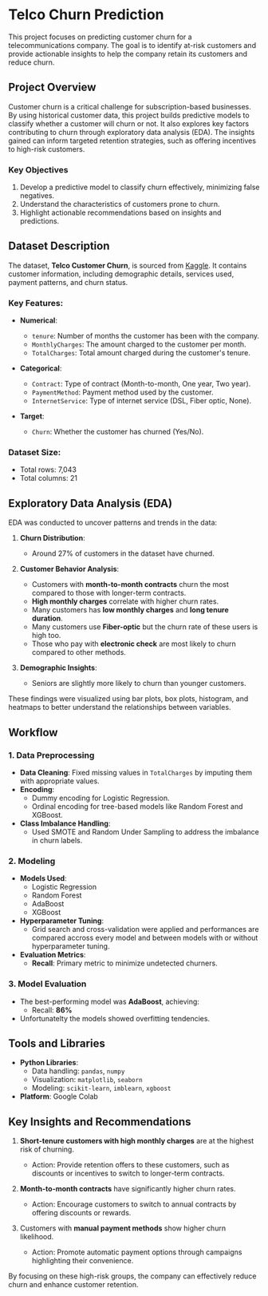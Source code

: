 # Telco Churn Prediction

This project focuses on predicting customer churn for a telecommunications company. The goal is to identify at-risk customers and provide actionable insights to help the company retain its customers and reduce churn.

## Project Overview

Customer churn is a critical challenge for subscription-based businesses. By using historical customer data, this project builds predictive models to classify whether a customer will churn or not. It also explores key factors contributing to churn through exploratory data analysis (EDA). The insights gained can inform targeted retention strategies, such as offering incentives to high-risk customers.

### Key Objectives
1. Develop a predictive model to classify churn effectively, minimizing false negatives.
2. Understand the characteristics of customers prone to churn.
3. Highlight actionable recommendations based on insights and predictions.

## Dataset Description

The dataset, **Telco Customer Churn**, is sourced from [Kaggle](https://www.kaggle.com/blastchar/telco-customer-churn). It contains customer information, including demographic details, services used, payment patterns, and churn status.

### Key Features:
- **Numerical**:  
  - `tenure`: Number of months the customer has been with the company.  
  - `MonthlyCharges`: The amount charged to the customer per month.  
  - `TotalCharges`: Total amount charged during the customer's tenure.  

- **Categorical**:  
  - `Contract`: Type of contract (Month-to-month, One year, Two year).  
  - `PaymentMethod`: Payment method used by the customer.  
  - `InternetService`: Type of internet service (DSL, Fiber optic, None).  

- **Target**:  
  - `Churn`: Whether the customer has churned (Yes/No).  

### Dataset Size:
- Total rows: 7,043  
- Total columns: 21  

## Exploratory Data Analysis (EDA)

EDA was conducted to uncover patterns and trends in the data:  
1. **Churn Distribution**:  
   - Around 27% of customers in the dataset have churned.  

2. **Customer Behavior Analysis**:  
   - Customers with **month-to-month contracts** churn the most compared to those with longer-term contracts.  
   - **High monthly charges** correlate with higher churn rates.  
   - Many customers has **low monthly charges** and **long tenure duration**.  
   - Many customers use **Fiber-optic** but the churn rate of these users is high too.  
   - Those who pay with **electronic check** are most likely to churn compared to other methods.  
3. **Demographic Insights**:  
   - Seniors are slightly more likely to churn than younger customers.  

These findings were visualized using bar plots, box plots, histogram, and heatmaps to better understand the relationships between variables.

## Workflow

### 1. Data Preprocessing
- **Data Cleaning**: Fixed missing values in `TotalCharges` by imputing them with appropriate values.  
- **Encoding**:  
  - Dummy encoding for Logistic Regression.  
  - Ordinal encoding for tree-based models like Random Forest and XGBoost.  
- **Class Imbalance Handling**:  
  - Used SMOTE and Random Under Sampling to address the imbalance in churn labels.  

### 2. Modeling
- **Models Used**:  
  - Logistic Regression  
  - Random Forest  
  - AdaBoost  
  - XGBoost  
- **Hyperparameter Tuning**:  
  - Grid search and cross-validation were applied and performances are compared accross every model and between models with or without hyperparameter tuning.  
- **Evaluation Metrics**:  
  - **Recall**: Primary metric to minimize undetected churners.  

### 3. Model Evaluation
- The best-performing model was **AdaBoost**, achieving:  
  - Recall: **86%**  
- Unfortunatelty the models showed overfitting tendencies.  

## Tools and Libraries
- **Python Libraries**:  
  - Data handling: `pandas`, `numpy`  
  - Visualization: `matplotlib`, `seaborn`  
  - Modeling: `scikit-learn`, `imblearn`, `xgboost`  
- **Platform**: Google Colab  

## Key Insights and Recommendations
1. **Short-tenure customers with high monthly charges** are at the highest risk of churning.  
   - Action: Provide retention offers to these customers, such as discounts or incentives to switch to longer-term contracts.  

2. **Month-to-month contracts** have significantly higher churn rates.  
   - Action: Encourage customers to switch to annual contracts by offering discounts or rewards.  

3. Customers with **manual payment methods** show higher churn likelihood.  
   - Action: Promote automatic payment options through campaigns highlighting their convenience.  

By focusing on these high-risk groups, the company can effectively reduce churn and enhance customer retention.
